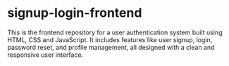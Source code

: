 # signup-login-frontend
This is the frontend repository for a user authentication system built using HTML, CSS and JavaScript. It includes features like user signup, login, password reset, and profile management, all designed with a clean and responsive user interface. 
